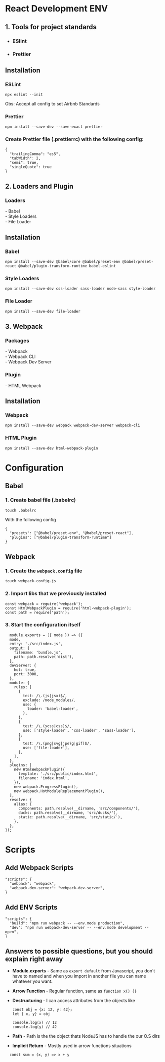 # React Development ENV

## 1. Tools for project standards

  - ### ESlint
  - ### Prettier

  ## Installation

  ### ESLint
  
  ```npx eslint --init```

  Obs: Accept all config to set Airbnb Standards

  ### Prettier

  ```npm install --save-dev --save-exact prettier```

  ### Create Prettier file (.prettierrc) with the following config:
  
```
{
  "trailingComma": "es5",
  "tabWidth": 2,
  "semi": true,
  "singleQuote": true  
}
```

## 2. Loaders and Plugin

  ### Loaders
  
  *-* Babel  
  *-* Style Loaders \
  *-* File Loader

## Installation

### Babel

```
npm install --save-dev @babel/core @babel/preset-env @babel/preset-react @babel/plugin-transform-runtime babel-eslint
```

### Style Loaders

```
npm install --save-dev css-loader sass-loader node-sass style-loader
```

### File Loader

```
npm install --save-dev file-loader
```

## 3. Webpack
  ### Packages

  *-* Webpack  
  *-* Webpack CLI \
  *-* Webpack Dev Server

  ### Plugin

  *-* HTML Webpack

  ## Installation
  
  ### Webpack

  ```
  npm install --save-dev webpack webpack-dev-server webpack-cli
  ```

  ### HTML Plugin

  ```
  npm install --save-dev html-webpack-plugin
  ```

# Configuration

## Babel

### 1. Create babel file (.babelrc) 

```touch .babelrc```

  With the following config
  ```
  {
    "presets": ["@babel/preset-env", "@babel/preset-react"],
    "plugins": ["@babel/plugin-transform-runtime"]
  }
  ```


## Webpack

### 1. Create the `webpack.config` file

```touch webpack.config.js```

### 2. Import libs that we previously installed

``` 
const webpack = require('webpack');
const HtmlWebpackPlugin = require('html-webpack-plugin');
const path = require('path');
```

### 3. Start the configuration itself

```
  module.exports = ({ mode }) => ({
  mode,
  entry: './src/index.js',
  output: {
    filename: 'bundle.js',
    path: path.resolve('dist'),
  },
  devServer: {
    hot: true,
    port: 3000,
  },
  module: {
    rules: [
      {
        test: /\.(js|jsx)$/,
        exclude: /node_modules/,
        use: {
          loader: 'babel-loader',
        },
      },
      {
        test: /\.(scss|css)$/,
        use: ['style-loader', 'css-loader', 'sass-loader'],
      },
      {
        test: /\.(png|svg|jpe?g|gif)$/,
        use: ['file-loader'],
      },
    ],
  },
  plugins: [
    new HtmlWebpackPlugin({
      template: './src/public/index.html',
      filename: 'index.html',
    }),
    new webpack.ProgressPlugin(),
    new webpack.HotModuleReplacementPlugin(),
  ],
  resolve: {
    alias: {
      components: path.resolve(__dirname, 'src/components/'),
      ducks: path.resolve(__dirname, 'src/ducks/'),
      static: path.resolve(__dirname, 'src/static/'),
    },
  },
});
```

# Scripts

## Add Webpack Scripts
```
"scripts": {
  "webpack": "webpack",
  "webpack-dev-server": "webpack-dev-server",
}
```

## Add ENV Scripts
```
"scripts": {
  "build": "npm run webpack -- --env.mode production",
  "dev": "npm run webpack-dev-server -- --env.mode development --open",
}
```


## Answers to possible questions, but you should explain right away

  - **Module.exports** - Same as `export default` from Javascript, you don't have to named and when you import in another file you can name whatever you want.
  - **Arrow Function** - Regular function, same as `function x() {}`
  - **Destructuring** - I can access attributes from the objects like
    
    ``` 
    const obj = {x: 12, y: 42};
    let { x, y} = obj
    
    console.log(x) // 12
    console.log(y) // 42
    ```
  - **Path** - Path is the the object thats NodeJS has to handle the our O.S dirs
  - **Implicit Return** - Mostly used in arrow functions situations
  ```
    const sum = (x, y) => x + y
  ```
